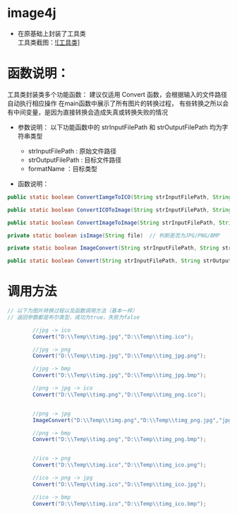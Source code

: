# image4j
- 在原基础上封装了工具类<br>
工具类截图：[![工具类]](https://github.com/HuBoZhi/image4j/blob/master/images/funcs.png)

# 函数说明：
工具类封装类多个功能函数：
建议仅适用 Convert 函数，会根据输入的文件路径自动执行相应操作
在main函数中展示了所有图片的转换过程，
有些转换之所以会有中间变量，是因为直接转换会造成失真或转换失败的情况

- 参数说明：
  以下功能函数中的 strInputFilePath 和 strOutputFilePath 均为字符串类型
  - strInputFilePath  : 原始文件路径
  - strOutputFilePath : 目标文件路径
  - formatName ：目标类型
  
- 函数说明：
``` java
public static boolean ConvertIamgeToICO(String strInputFilePath, String strOutputFilePath) //将图片JPG/PNG/BMP转换为ICO
```

``` java
public static boolean ConvertICOToImage(String strInputFilePath, String strOutputFilePath)  //将ICO转换为图片JPG/PNG/BMP
```

``` java
public static boolean ConvertImageToImage(String strInputFilePath, String strOutputFilePath)  //将图片JPG/PNG/BMP转换为图片JPG/PNG/BMP
```

``` java
private static boolean isImage(String file)  // 判断是否为JPG/PNG/BMP
```

``` java
private static boolean ImageConvert(String strInputFilePath, String strOutputFilePath,String formatName)  //辅助转换工具：将图片JPG/PNG转换为图片PNG/JPG
````

``` java
public static boolean Convert(String strInputFilePath, String strOutputFilePath)  //推荐使用函数，隐藏所有处理过程，只要输入源文件及目标文件路径即可
```

# 调用方法
``` java
// 以下为图片转换过程以及函数调用方法（基本一样）
// 返回参数都是布尔类型，成功为true，失败为false

        //jpg -> ico
        Convert("D:\\Temp\\timg.jpg","D:\\Temp\\timg.ico");

        //jpg -> png
        Convert("D:\\Temp\\timg.jpg","D:\\Temp\\timg_jpg.png");

        //jpg -> bmp
        Convert("D:\\Temp\\timg.jpg","D:\\Temp\\timg_jpg.bmp");

        //png -> jpg -> ico
        Convert("D:\\Temp\\timg.png","D:\\Temp\\timg_png.ico");


        //png -> jpg
        ImageConvert("D:\\Temp\\timg.png","D:\\Temp\\timg_png.jpg","jpg");

        //png -> bmp
        Convert("D:\\Temp\\timg.png","D:\\Temp\\timg_png.bmp");


        //ico -> png
        Convert("D:\\Temp\\timg.ico","D:\\Temp\\timg_ico.png");

        //ico -> png -> jpg
        Convert("D:\\Temp\\timg.ico","D:\\Temp\\timg_ico.jpg");

        //ico -> bmp
        Convert("D:\\Temp\\timg.ico","D:\\Temp\\timg_ico.bmp");
```

